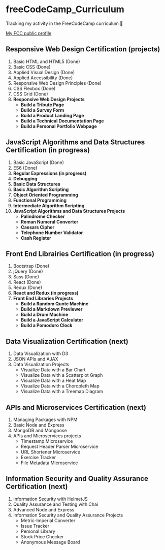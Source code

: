 # freeCodeCamp_Curriculum
Tracking my activity in the FreeCodeCamp curriculum :princess:

[My FCC public profile](https://www.freecodecamp.org/codingk8)

## **Responsive Web Design Certification (projects)**
1. Basic HTML and HTML5 (Done)
2. Basic CSS (Done)
3. Applied Visual Design (Done)
4. Applied Accessibility (Done)
5. Responsive Web Design Principles (Done)
6. CSS Flexbox (Done)
7. CSS Grid (Done)
8. **Responsive Web Design Projects**
   * **Build a Tribute Page**
   * **Build a Survey Form**
   * **Build a Product Landing Page**
   * **Build a Technical Documentation Page**
   * **Build a Personal Portfolio Webpage**

## **JavaScript Algorithms and Data Structures Certification (in progress)**
1. Basic JavaScript (Done)
2. ES6 (Done)
3. **Regular Expressions (in progress)**
4. **Debugging**
5. **Basic Data Structures**
6. **Basic Algorithm Scripting**
7. **Object Oriented Programming**
8. **Functional Programming**
9. **Intermediate Algorithm Scripting**
10. **JavaScript Algorithms and Data Structures Projects**
    * **Palindrome Checker**
    * **Roman Numeral Converter**
    * **Caesars Cipher**
    * **Telephone Number Validator**
    * **Cash Register**

## **Front End Librairies Certification (in progress)**
1. Bootstrap (Done)
2. jQuery (Done)
3. Sass (Done)
4. React (Done)
5. Redux (Done)
6. **React and Redux (in progress)**
7. **Front End Libraries Projects**
   * **Build a Random Quote Machine**
   * **Build a Markdown Previewer**
   * **Build a Drum Machine**
   * **Build a JavaScript Calculator**
   * **Build a Pomodoro Clock**

## Data Visualization Certification (next)
1. Data Visualization with D3
2. JSON APIs and AJAX
3. Data Visualization Projects
   * Visualize Data with a Bar Chart
   * Visualize Data with a Scatterplot Graph
   * Visualize Data with a Heat Map
   * Visualize Data with a Choropleth Map
   * Visualize Data with a Treemap Diagram

## APIs and Microservices Certification (next)
1. Managing Packages with NPM
2. Basic Node and Express
3. MongoDB and Mongoose
4. APIs and Microservices projects
   * Timestamp Microservice
   * Request Header Parser Microservice
   * URL Shortener Microservice
   * Exercise Tracker
   * File Metadata Microservice

## Information Security and Quality Assurance Certification (next)
1. Information Security with HelmetJS
2. Quality Assurance and Testing with Chai
3. Advanced Node and Express
4. Information Security and Quality Assurance Projects
   * Metric-Imperial Converter
   * Issue Tracker
   * Personal Library
   * Stock Price Checker
   * Anonymous Message Board
